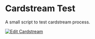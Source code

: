 # Cardstream Test

A small script to test cardstream process.

[![Edit Cardstream](https://codesandbox.io/static/img/play-codesandbox.svg)](https://codesandbox.io/s/x9p7k7z5v4?fontsize=14)
